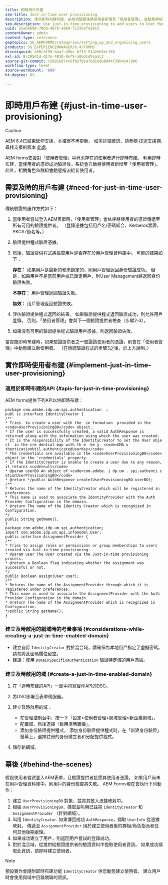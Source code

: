 ```yaml
---
title: 即時用戶布建
seo-title: Just-in-time user provisioning
description: 使用即時布建功能，在成功驗證後將使用者新增至「使用者管理」，並動態將相關角色和群組指派給新使用者。
seo-description: Use just-in-time provisioning to add users to User Management after successfull authentication and dynamically assign relevant roles and groups to the new user.
uuid: a5ad4698-70bb-487b-a069-7133e2f420c2
contentOwner: admin
content-type: reference
geptopics: SG_AEMFORMS/categories/setting_up_and_organizing_users
products: SG_EXPERIENCEMANAGER/6.4/FORMS
discoiquuid: e80c3f98-baa1-45bc-b713-51a2eb5ec165
exl-id: 8c205d1d-d17e-4810-8ef9-a8bdcd9aa1c2
source-git-commit: c5b816d74c6f02f85476d16868844f39b4c47996
workflow-type: tm+mt
source-wordcount: '609'
ht-degree: 0%

---
```


# 即時用戶布建 {#just-in-time-user-provisioning}

>[!CAUTION]
>
>AEM 6.4已結束延伸支援，本檔案不再更新。 如需詳細資訊，請參閱 [技術支援期](https://helpx.adobe.com//tw/support/programs/eol-matrix.html). 尋找支援的版本 [此處](https://experienceleague.adobe.com/docs/).

AEM forms支援對「使用者管理」中尚未存在的使用者進行即時布建。 利用即時布建，當使用者的憑證成功驗證後，系統會自動將使用者新增至「使用者管理」。 此外，相關角色和群組會動態指派給新使用者。

## 需要及時的用戶布建 {#need-for-just-in-time-user-provisioning}

傳統驗證的運作方式如下：

1. 當使用者嘗試登入AEM表單時，「使用者管理」會依序將使用者的憑證傳遞至所有可用的驗證提供者。 （登錄憑據包括用戶名/密碼組合、Kerberos票證、PKCS7簽名等。）
1. 驗證提供程式驗證憑據。
1. 然後，驗證提供程式將檢查用戶是否存在於用戶管理資料庫中。 可能的結果如下：

   **存在：** 如果用戶是最新的和未鎖定的，則用戶管理返回身份驗證成功。 但是，如果用戶不是當前用戶或已鎖定用戶，則User Management將返回身份驗證失敗。

   **不存在：** 用戶管理返回驗證失敗。

   **無效：** 用戶管理返回驗證失敗。

1. 評估驗證提供程式返回的結果。 如果驗證提供程式返回驗證成功，則允許用戶登錄。 否則，「使用者管理」會與下一個驗證提供者檢查（步驟2-3）。
1. 如果沒有可用的驗證提供程式驗證用戶憑據，則返回驗證失敗。

當實施即時布建時，如果驗證提供者之一驗證該使用者的憑證，則會在「使用者管理」中動態建立新使用者。 （在傳統驗證程式的步驟3之後，於上方說明。）

## 實作即時使用者布建 {#implement-just-in-time-user-provisioning}

### 適用於即時布建的API {#apis-for-just-in-time-provisioning}

AEM forms提供下列API以供即時布建：

```as3
package com.adobe.idp.um.spi.authentication  ; 
publ ic interface IdentityCreator { 
/** 
* Tries  to create a user with the  in formation  provided in the <code>UserProvisioningBO</code> object. 
* If the user is successfully created, a valid AuthResponse is returned along with the information using which the user was created. 
* It is the responsibility of the IdentityCreator to set the User obje ct  in the cre dential map with th e  ke y  <code>UMA u thenticationUtil.authenticatedUserKey</code> 
* The credentials are available in the <code>UserProvisioningBO</code> object in the 'credentials' property. 
* If the IdentityCreator is unable to create a user due to any reason, it returns <code>null</code> 
* @param userBO An object of <code>com.adobe. i dp.um . spi.authenti c ationUserProvisioningBO</code> 
* @return */public AuthResponse create(UserProvisioningBO userBO); 
/** 
* Returns the name of the IdentityCreator which will be registered in preferences. 
* This name is used to associate the IdentityProvider with the Auth Provider Configuration in the domain. 
* @return The name of the Identity Creator which is recognized in Configuration. 
*/ 
public String getName(); 
} 
package com.adobe.idp.um.spi.authentication; 
import com.adobe.idp.um.api.infomodel.User; 
public interface AssignmentProvider { 
/** 
* Tries to assign roles or permissions or group memberships to users created via Just-in-time provisioning. 
* @param user The User created via the Just-in-time provisioning process. 
* @return a Boolean flag indicating whether the assignment was successful or not. 
*/ 
public Boolean assign(User user); 
/** 
* Returns the name of the AssignmentProvider through which it is registered under preferences. 
* This name is used to associate the AssignmentProvider with the Auth Provider Configuration in the domain. 
* @return The name of the AssignmentProvider which is recognized in Configuration. 
*/public String getName(); 
}
```

### 建立及時啟用的網域時的考量事項 {#considerations-while-creating-a-just-in-time-enabled-domain}

* 建立自訂 `IdentityCreator` 對於混合域，請確保為本地用戶指定了虛擬密碼。 請勿將此密碼欄位留空。
* 建議：使用 `DomainSpecificAuthentication` 驗證特定域的用戶憑據。

### 建立及時啟用的域 {#create-a-just-in-time-enabled-domain}

1. 在「適時布建的API」一節中撰寫實作API的DSC。
1. 將DSC部署至表單伺服器。
1. 建立及時啟用的域：

   * 在管理控制台中，按一下「設定>使用者管理>網域管理>新企業網域」。
   * 配置域，然後選擇「啟用準時置備」。 <!--Fix broken link (See Setting up and managing domains).-->
   * 添加身份驗證提供程式。 添加身份驗證提供程式時，在「新建身份驗證」螢幕上，選擇註冊的身份建立者和分配提供程式。

1. 儲存新網域。

## 幕後 {#behind-the-scenes}

假設使用者嘗試登入AEM表單，且驗證提供者接受其使用者憑證。 如果用戶尚未在用戶管理資料庫中，則用戶的身份檢查將失敗。 AEM Forms現在會執行下列動作：

1. 建立 `UserProvisioningBO` 對象，並將其放入憑據映射中。
1. 根據 `UserProvisioningBO`，擷取並叫用已註冊 `IdentityCreator` 和 `AssignmentProvider` （針對網域）。
1. 叫用 `IdentityCreator`. 如果傳回成功 `AuthResponse`，擷取 `UserInfo` 從憑據映射。 傳遞至 `AssignmentProvider` 用於建立使用者後的群組/角色指派和任何其他後期處理。
1. 如果成功建立了用戶，則返回用戶嘗試的登錄成功。
1. 對於混合域，從提供給驗證提供者的驗證資料中提取使用者資訊。 如果成功擷取此資訊，請即時建立使用者。

>[!NOTE]
>
>預設實作會隨附即時布建功能 `IdentityCreator` 供您動態建立使用者。 建立用戶時會使用與域中目錄關聯的資訊。
